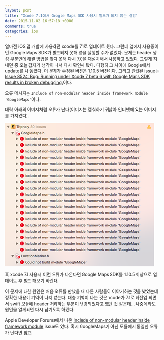 ```yaml
---
layout: post
title: "Xcode 7.1에서 Google Maps SDK 사용시 빌드가 되지 않는 결함"
date: 2015-11-02 16:57:18 +0900
comments: true
categories: ios
---
```

얼마전 iOS 앱 개발에 사용하던 xcode를 7.1로 업데이트 했다. 그런데 앱에서 사용중이던 Google Maps SDK가 빌드되지 못해 앱을 실행할 수가 없었다. 문제는 header 생성 부분인데 해결 방법을 찾지 못해 다시 7.0을 재설치해서 사용하고 있었다. 그렇게 지내던 중 오늘 갑자기 생각이 나서 다시 확인해 봤다. 다행히 그 사이에 Google에서 update를 내 놓았다. 이 문제가 수정된 버전은 1.10.5 버전이다. 그리고 관련된 issue는 [Issue 8524:	Bug: Running under Xcode 7 beta 6 with Google Maps SDK results in broken debugging.](https://code.google.com/p/gmaps-api-issues/issues/detail?id=8524&can=1&q=Could%20not%20build%20Objective-C%20module&colspec=ID%20Type%20Status%20Introduced%20Fixed%20Summary%20Stars%20ApiType%20Internal)이다.

오류 메시지는 `Include of non-modular header inside framework module 'GoogleMaps'`이다.

대략 아래의 이미지처럼 오류가 난다(이미지는 캡춰하기 귀찮아 인터넷에 있는 이미지를 가져왔다).

![오류](/img/2015-11-02-google-maps-sdk-with-xcode-7-dot-1-bug-1.png)

혹 xcode 7.1 사용시 이런 오류가 나온다면 Google Maps SDK를 1.10.5 이상으로 업데이트 후 빌드 해보기 바란다.

이 문제에 대한 원인은 처음 오류를 만났을 때 다른 사람들이 이야기하는 것을 봤었는데 정확한 내용이 기억이 나지 않는다. 대충 기억이 나는 것은 xcode가 7.1로 버전업 되면서 swift 모듈에 header 처리하는 부분이 변경되었다고 했던 것 같은데... 나중에라도 원인을 알게되면 다시 남기도록 하겠다.

Apple Developer Forums에서 나온 [Include of non-modular header inside framework module](https://forums.developer.apple.com/thread/23554) issue도 있다. 혹시 GoogleMaps가 아닌 모듈에서 동일한 오류가 난다면 참고.
